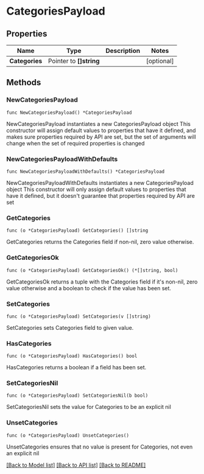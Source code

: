 # CategoriesPayload

## Properties

Name | Type | Description | Notes
------------ | ------------- | ------------- | -------------
**Categories** | Pointer to **[]string** |  | [optional] 

## Methods

### NewCategoriesPayload

`func NewCategoriesPayload() *CategoriesPayload`

NewCategoriesPayload instantiates a new CategoriesPayload object
This constructor will assign default values to properties that have it defined,
and makes sure properties required by API are set, but the set of arguments
will change when the set of required properties is changed

### NewCategoriesPayloadWithDefaults

`func NewCategoriesPayloadWithDefaults() *CategoriesPayload`

NewCategoriesPayloadWithDefaults instantiates a new CategoriesPayload object
This constructor will only assign default values to properties that have it defined,
but it doesn't guarantee that properties required by API are set

### GetCategories

`func (o *CategoriesPayload) GetCategories() []string`

GetCategories returns the Categories field if non-nil, zero value otherwise.

### GetCategoriesOk

`func (o *CategoriesPayload) GetCategoriesOk() (*[]string, bool)`

GetCategoriesOk returns a tuple with the Categories field if it's non-nil, zero value otherwise
and a boolean to check if the value has been set.

### SetCategories

`func (o *CategoriesPayload) SetCategories(v []string)`

SetCategories sets Categories field to given value.

### HasCategories

`func (o *CategoriesPayload) HasCategories() bool`

HasCategories returns a boolean if a field has been set.

### SetCategoriesNil

`func (o *CategoriesPayload) SetCategoriesNil(b bool)`

 SetCategoriesNil sets the value for Categories to be an explicit nil

### UnsetCategories
`func (o *CategoriesPayload) UnsetCategories()`

UnsetCategories ensures that no value is present for Categories, not even an explicit nil

[[Back to Model list]](../README.md#documentation-for-models) [[Back to API list]](../README.md#documentation-for-api-endpoints) [[Back to README]](../README.md)



